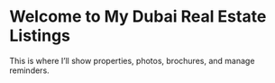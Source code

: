 <!DOCTYPE html>
<html lang="en">
<head>
  <meta charset="UTF-8">
  <meta name="viewport" content="width=device-width, initial-scale=1.0">
  <title>My Dubai Listings</title>
  <link rel="stylesheet" href="style.css">
</head>
<body>
  <h1>Welcome to My Dubai Real Estate Listings</h1>
  <p>This is where I’ll show properties, photos, brochures, and manage reminders.</p>
</body>
</html>
